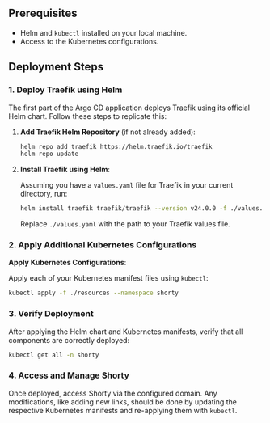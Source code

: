 ## Prerequisites

- Helm and `kubectl` installed on your local machine.
- Access to the Kubernetes configurations.

## Deployment Steps

### 1. Deploy Traefik using Helm

The first part of the Argo CD application deploys Traefik using its official Helm chart. Follow these steps to replicate this:

1. **Add Traefik Helm Repository** (if not already added):

   ```bash
   helm repo add traefik https://helm.traefik.io/traefik
   helm repo update
   ```

2. **Install Traefik using Helm**:

   Assuming you have a `values.yaml` file for Traefik in your current directory, run:

   ```bash
   helm install traefik traefik/traefik --version v24.0.0 -f ./values.yaml --namespace shorty --create-namespace
   ```

   Replace `./values.yaml` with the path to your Traefik values file.

### 2. Apply Additional Kubernetes Configurations

**Apply Kubernetes Configurations**:

   Apply each of your Kubernetes manifest files using `kubectl`:

   ```bash
   kubectl apply -f ./resources --namespace shorty
   ```

### 3. Verify Deployment

After applying the Helm chart and Kubernetes manifests, verify that all components are correctly deployed:

```bash
kubectl get all -n shorty
```

### 4. Access and Manage Shorty

Once deployed, access Shorty via the configured domain. Any modifications, like adding new links, should be done by updating the respective Kubernetes manifests and re-applying them with `kubectl`.
